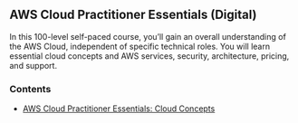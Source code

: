 ## AWS Cloud Practitioner Essentials (Digital)

In this 100-level self-paced course, you’ll gain an overall understanding of the AWS Cloud, independent of specific technical roles. You will learn essential cloud concepts and AWS services, security, architecture, pricing, and support.

### Contents
- [AWS Cloud Practitioner Essentials: Cloud Concepts](./Cloud%20Concepts.md) 

